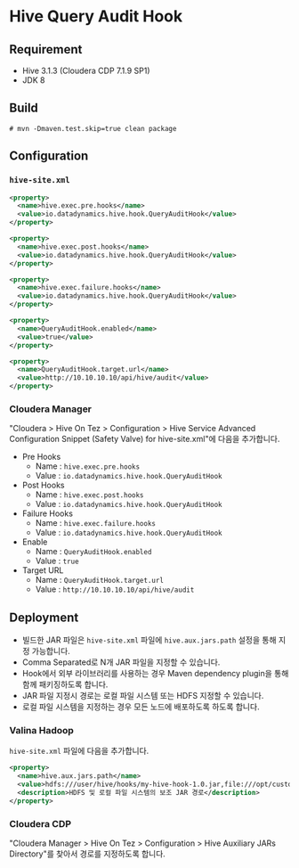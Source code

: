 # Hive Query Audit Hook

## Requirement

* Hive 3.1.3 (Cloudera CDP 7.1.9 SP1)
* JDK 8

## Build

```
# mvn -Dmaven.test.skip=true clean package
```

## Configuration

### `hive-site.xml`

```xml
<property>
  <name>hive.exec.pre.hooks</name>
  <value>io.datadynamics.hive.hook.QueryAuditHook</value> 
</property>

<property>
  <name>hive.exec.post.hooks</name>
  <value>io.datadynamics.hive.hook.QueryAuditHook</value>
</property>

<property>
  <name>hive.exec.failure.hooks</name>
  <value>io.datadynamics.hive.hook.QueryAuditHook</value>
</property>

<property>
  <name>QueryAuditHook.enabled</name>
  <value>true</value>
</property>

<property>
  <name>QueryAuditHook.target.url</name>
  <value>http://10.10.10.10/api/hive/audit</value>
</property>
```

### Cloudera Manager

"Cloudera > Hive On Tez > Configuration > Hive Service Advanced Configuration Snippet (Safety Valve) for hive-site.xml"에 다음을 추가합니다.

* Pre Hooks
  * Name : `hive.exec.pre.hooks`
  * Value : `io.datadynamics.hive.hook.QueryAuditHook`
* Post Hooks
  * Name : `hive.exec.post.hooks`
  * Value : `io.datadynamics.hive.hook.QueryAuditHook`
* Failure Hooks
  * Name : `hive.exec.failure.hooks`
  * Value : `io.datadynamics.hive.hook.QueryAuditHook`
* Enable
  * Name : `QueryAuditHook.enabled`
  * Value : `true`
* Target URL
  * Name : `QueryAuditHook.target.url` 
  * Value : `http://10.10.10.10/api/hive/audit`

## Deployment

* 빌드한 JAR 파일은 `hive-site.xml` 파일에  `hive.aux.jars.path` 설정을 통해 지정 가능합니다.
* Comma Separated로 N개 JAR 파일을 지정할 수 있습니다.
* Hook에서 외부 라이브러리를 사용하는 경우 Maven dependency plugin을 통해 함께 패키징하도록 합니다.
* JAR 파일 지정시 경로는 로컬 파일 시스템 또는 HDFS 지정할 수 있습니다.
* 로컬 파일 시스템을 지정하는 경우 모든 노드에 배포하도록 하도록 합니다.

### Valina Hadoop

`hive-site.xml` 파일에 다음을 추가합니다.

```xml
<property>
  <name>hive.aux.jars.path</name>
  <value>hdfs:///user/hive/hooks/my-hive-hook-1.0.jar,file:///opt/custom_hive_jars/another-library.jar</value>
  <description>HDFS 및 로컬 파일 시스템의 보조 JAR 경로</description>
</property>
```

### Cloudera CDP

"Cloudera Manager > Hive On Tez > Configuration > Hive Auxiliary JARs Directory"를 찾아서 경로를 지정하도록 합니다.